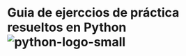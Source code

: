# Guia de ejerccios de práctica resueltos en Python ![python-logo-small](https://github.com/user-attachments/assets/4161d14c-a128-4ca5-86ea-5a2248c72690)
